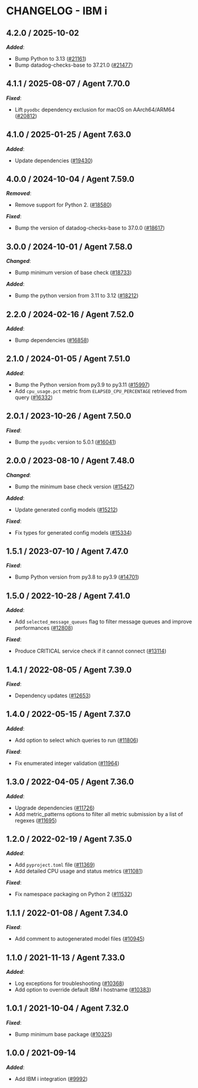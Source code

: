 # CHANGELOG - IBM i

<!-- towncrier release notes start -->

## 4.2.0 / 2025-10-02

***Added***:

* Bump Python to 3.13 ([#21161](https://github.com/DataDog/integrations-core/pull/21161))
* Bump datadog-checks-base to 37.21.0 ([#21477](https://github.com/DataDog/integrations-core/pull/21477))

## 4.1.1 / 2025-08-07 / Agent 7.70.0

***Fixed***:

* Lift `pyodbc` dependency exclusion for macOS on AArch64/ARM64 ([#20812](https://github.com/DataDog/integrations-core/pull/20812))

## 4.1.0 / 2025-01-25 / Agent 7.63.0

***Added***:

* Update dependencies ([#19430](https://github.com/DataDog/integrations-core/pull/19430))

## 4.0.0 / 2024-10-04 / Agent 7.59.0

***Removed***:

* Remove support for Python 2. ([#18580](https://github.com/DataDog/integrations-core/pull/18580))

***Fixed***:

* Bump the version of datadog-checks-base to 37.0.0 ([#18617](https://github.com/DataDog/integrations-core/pull/18617))

## 3.0.0 / 2024-10-01 / Agent 7.58.0

***Changed***:

* Bump minimum version of base check ([#18733](https://github.com/DataDog/integrations-core/pull/18733))

***Added***:

* Bump the python version from 3.11 to 3.12 ([#18212](https://github.com/DataDog/integrations-core/pull/18212))

## 2.2.0 / 2024-02-16 / Agent 7.52.0

***Added***:

* Bump dependencies ([#16858](https://github.com/DataDog/integrations-core/pull/16858))

## 2.1.0 / 2024-01-05 / Agent 7.51.0

***Added***:

* Bump the Python version from py3.9 to py3.11 ([#15997](https://github.com/DataDog/integrations-core/pull/15997))
* Add `cpu_usage.pct` metric from `ELAPSED_CPU_PERCENTAGE` retrieved from query ([#16332](https://github.com/DataDog/integrations-core/pull/16332))

## 2.0.1 / 2023-10-26 / Agent 7.50.0

***Fixed***:

* Bump the `pyodbc` version to 5.0.1 ([#16041](https://github.com/DataDog/integrations-core/pull/16041))

## 2.0.0 / 2023-08-10 / Agent 7.48.0

***Changed***:

* Bump the minimum base check version ([#15427](https://github.com/DataDog/integrations-core/pull/15427))

***Added***:

* Update generated config models ([#15212](https://github.com/DataDog/integrations-core/pull/15212))

***Fixed***:

* Fix types for generated config models ([#15334](https://github.com/DataDog/integrations-core/pull/15334))

## 1.5.1 / 2023-07-10 / Agent 7.47.0

***Fixed***:

* Bump Python version from py3.8 to py3.9 ([#14701](https://github.com/DataDog/integrations-core/pull/14701))

## 1.5.0 / 2022-10-28 / Agent 7.41.0

***Added***:

* Add `selected_message_queues` flag to filter message queues and improve performances ([#12808](https://github.com/DataDog/integrations-core/pull/12808))

***Fixed***:

* Produce CRITICAL service check if it cannot connect ([#13114](https://github.com/DataDog/integrations-core/pull/13114))

## 1.4.1 / 2022-08-05 / Agent 7.39.0

***Fixed***:

* Dependency updates ([#12653](https://github.com/DataDog/integrations-core/pull/12653))

## 1.4.0 / 2022-05-15 / Agent 7.37.0

***Added***:

* Add option to select which queries to run ([#11806](https://github.com/DataDog/integrations-core/pull/11806))

***Fixed***:

* Fix enumerated integer validation ([#11964](https://github.com/DataDog/integrations-core/pull/11964))

## 1.3.0 / 2022-04-05 / Agent 7.36.0

***Added***:

* Upgrade dependencies ([#11726](https://github.com/DataDog/integrations-core/pull/11726))
* Add metric_patterns options to filter all metric submission by a list of regexes ([#11695](https://github.com/DataDog/integrations-core/pull/11695))

## 1.2.0 / 2022-02-19 / Agent 7.35.0

***Added***:

* Add `pyproject.toml` file ([#11369](https://github.com/DataDog/integrations-core/pull/11369))
* Add detailed CPU usage and status metrics ([#11081](https://github.com/DataDog/integrations-core/pull/11081))

***Fixed***:

* Fix namespace packaging on Python 2 ([#11532](https://github.com/DataDog/integrations-core/pull/11532))

## 1.1.1 / 2022-01-08 / Agent 7.34.0

***Fixed***:

* Add comment to autogenerated model files ([#10945](https://github.com/DataDog/integrations-core/pull/10945))

## 1.1.0 / 2021-11-13 / Agent 7.33.0

***Added***:

* Log exceptions for troubleshooting ([#10368](https://github.com/DataDog/integrations-core/pull/10368))
* Add option to override default IBM i hostname ([#10383](https://github.com/DataDog/integrations-core/pull/10383))

## 1.0.1 / 2021-10-04 / Agent 7.32.0

***Fixed***:

* Bump minimum base package ([#10325](https://github.com/DataDog/integrations-core/pull/10325))

## 1.0.0 / 2021-09-14

***Added***:

* Add IBM i integration ([#9992](https://github.com/DataDog/integrations-core/pull/9992))
